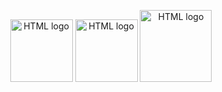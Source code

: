 <p align = center>
  <a target="blank"><img src="https://cdn.jsdelivr.net/gh/devicons/devicon/icons/html5/html5-plain-wordmark.svg" width="100" alt="HTML logo" /></a>
  <a target="blank"><img src="https://cdn.jsdelivr.net/gh/devicons/devicon/icons/css3/css3-plain-wordmark.svg" width="100" alt="HTML logo" /></a>
  <a target="blank"><img src="https://getbootstrap.com/docs/5.3/assets/brand/bootstrap-logo-shadow.png" width="115" alt="HTML logo" /></a>
</p>



